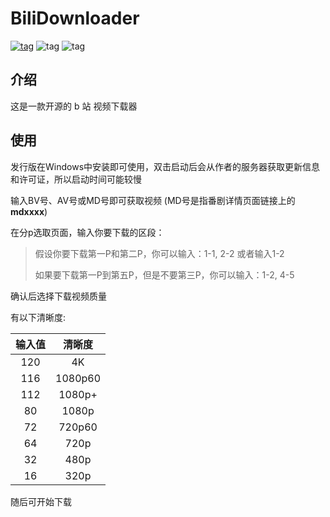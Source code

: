 # BiliDownloader

[![tag](https://img.shields.io/badge/Homepage-Majjcom-blue.svg)](http://www.majjcom.site:12568/) ![tag](https://img.shields.io/badge/Language-Python3,_C++-orange.svg) ![tag](https://img.shields.io/badge/License-MIT-green.svg)

## 介绍

这是一款开源的 b 站 视频下载器

## 使用

发行版在Windows中安装即可使用，双击启动后会从作者的服务器获取更新信息和许可证，所以启动时间可能较慢

输入BV号、AV号或MD号即可获取视频 (MD号是指番剧详情页面链接上的**mdxxxx**)

在分p选取页面，输入你要下载的区段：

> 假设你要下载第一P和第二P，你可以输入：1-1, 2-2 或者输入1-2
>
> 如果要下载第一P到第五P，但是不要第三P，你可以输入：1-2, 4-5

确认后选择下载视频质量

有以下清晰度:

|输入值|清晰度|
|:-:|:-:|
|120|4K|
|116|1080p60|
|112|1080p+|
|80|1080p|
|72|720p60|
|64|720p|
|32|480p|
|16|320p|

随后可开始下载